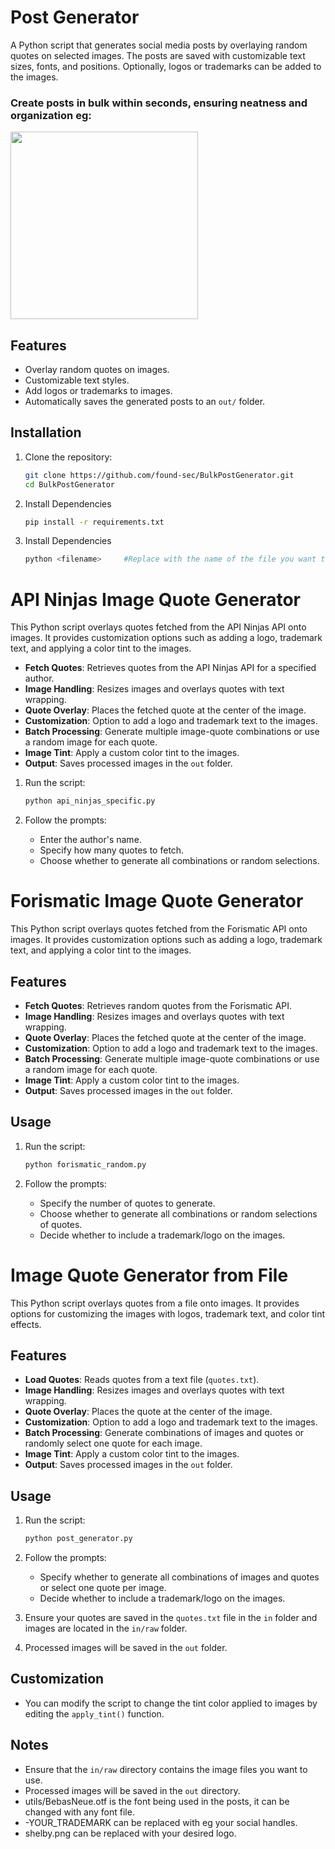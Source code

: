 # Post Generator

A Python script that generates social media posts by overlaying random quotes on selected images. The posts are saved with customizable text sizes, fonts, and positions. Optionally, logos or trademarks can be added to the images.

### Create posts in bulk within seconds, ensuring neatness and organization eg:
<img src="https://github.com/user-attachments/assets/91e69de7-fdb3-4053-bf8a-6bad54373bdb" width="300"/>


## Features


- Overlay random quotes on images.
- Customizable text styles.
- Add logos or trademarks to images.
- Automatically saves the generated posts to an `out/` folder.

## Installation

1. Clone the repository:

   ```bash
   git clone https://github.com/found-sec/BulkPostGenerator.git
   cd BulkPostGenerator
   ```
2. Install Dependencies
    ```bash
    pip install -r requirements.txt
    ```
3. Install Dependencies
    ```bash
    python <filename>     #Replace with the name of the file you want to execute.
    ```

# API Ninjas Image Quote Generator

This Python script overlays quotes fetched from the API Ninjas API onto images. It provides customization options such as adding a logo, trademark text, and applying a color tint to the images.


- **Fetch Quotes**: Retrieves quotes from the API Ninjas API for a specified author.
- **Image Handling**: Resizes images and overlays quotes with text wrapping.
- **Quote Overlay**: Places the fetched quote at the center of the image.
- **Customization**: Option to add a logo and trademark text to the images.
- **Batch Processing**: Generate multiple image-quote combinations or use a random image for each quote.
- **Image Tint**: Apply a custom color tint to the images.
- **Output**: Saves processed images in the `out` folder.

1. Run the script:
    ```bash
    python api_ninjas_specific.py
    ```

2. Follow the prompts:
    - Enter the author's name.
    - Specify how many quotes to fetch.
    - Choose whether to generate all combinations or random selections.

# Forismatic Image Quote Generator

This Python script overlays quotes fetched from the Forismatic API onto images. It provides customization options such as adding a logo, trademark text, and applying a color tint to the images.

## Features

- **Fetch Quotes**: Retrieves random quotes from the Forismatic API.
- **Image Handling**: Resizes images and overlays quotes with text wrapping.
- **Quote Overlay**: Places the fetched quote at the center of the image.
- **Customization**: Option to add a logo and trademark text to the images.
- **Batch Processing**: Generate multiple image-quote combinations or use a random image for each quote.
- **Image Tint**: Apply a custom color tint to the images.
- **Output**: Saves processed images in the `out` folder.

## Usage

1. Run the script:
    ```bash
    python forismatic_random.py
    ```

2. Follow the prompts:
    - Specify the number of quotes to generate.
    - Choose whether to generate all combinations or random selections of quotes.
    - Decide whether to include a trademark/logo on the images.

# Image Quote Generator from File

This Python script overlays quotes from a file onto images. It provides options for customizing the images with logos, trademark text, and color tint effects.

## Features

- **Load Quotes**: Reads quotes from a text file (`quotes.txt`).
- **Image Handling**: Resizes images and overlays quotes with text wrapping.
- **Quote Overlay**: Places the quote at the center of the image.
- **Customization**: Option to add a logo and trademark text to the images.
- **Batch Processing**: Generate combinations of images and quotes or randomly select one quote for each image.
- **Image Tint**: Apply a custom color tint to the images.
- **Output**: Saves processed images in the `out` folder.

## Usage

1. Run the script:
    ```bash
    python post_generator.py
    ```

2. Follow the prompts:
    - Specify whether to generate all combinations of images and quotes or select one quote per image.
    - Decide whether to include a trademark/logo on the images.

3. Ensure your quotes are saved in the `quotes.txt` file in the `in` folder and images are located in the `in/raw` folder.

4. Processed images will be saved in the `out` folder.



## Customization

- You can modify the script to change the tint color applied to images by editing the `apply_tint()` function.


## Notes

- Ensure that the `in/raw` directory contains the image files you want to use.
- Processed images will be saved in the `out` directory.
- utils/BebasNeue.otf is the font being used in the posts, it can be changed with any font file.
- -YOUR_TRADEMARK can be replaced with eg your social handles.
- shelby.png can be replaced with your desired logo.
